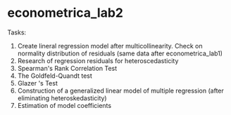 # econometrica_lab2
Tasks:
1. Create lineral regression model after multicollinearity. Check on normality distribution of residuals (same data after econometrica_lab1)
2. Research of regression residuals for heteroscedasticity
3. Spearman's Rank Correlation Test
4. The Goldfeld-Quandt test
5. Glazer 's Test
6. Construction of a generalized linear model of multiple regression (after eliminating heteroskedasticity) 
7. Estimation of model coefficients
